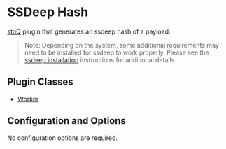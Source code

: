 # SSDeep Hash

[stoQ](https://stoq-framework.readthedocs.io/en/v2/index.html) plugin that generates an ssdeep hash of a payload.

> Note: Depending on the system, some additional requirements may need to be installed for ssdeep to work properly. Please see the [ssdeep installation](https://python-ssdeep.readthedocs.io/en/latest/installation.html) instructions for additional details.

## Plugin Classes

- [Worker](https://stoq-framework.readthedocs.io/en/v2/dev/workers.html)

## Configuration and Options

No configuration options are required.
